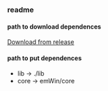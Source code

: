 ### readme

#### path to download dependences
[Download from release](http://www.baidu.com)

#### path to put dependences
- lib -> ./lib
- core -> emWin/core